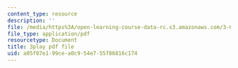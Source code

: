 ```yaml
---
content_type: resource
description: ''
file: /media/https%3A/open-learning-course-data-rc.s3.amazonaws.com/3-60-symmetry-structure-and-tensor-properties-of-materials-fall-2005/a05f07e199cea0c954e755f86816c174_JKUrC05a-4k.pdf
file_type: application/pdf
resourcetype: Document
title: 3play pdf file
uid: a05f07e1-99ce-a0c9-54e7-55f86816c174
---
```

